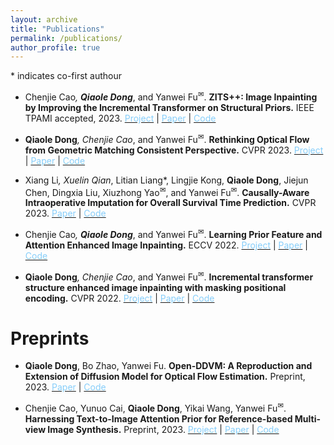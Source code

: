```yaml
---
layout: archive
title: "Publications"
permalink: /publications/
author_profile: true
---
```


<a>*</a> indicates co-first authour

- Chenjie Cao<a>*</a>, <b>Qiaole Dong<a>*</a></b>, and Yanwei Fu<sup><a title='Corresponding author'>✉</a></sup>. 
<b>ZITS++: Image Inpainting by Improving the Incremental Transformer on Structural Priors.</b> IEEE TPAMI accepted, 2023. [<span class="underline-on-hover" style="color:#87CEFA">Project</span>](https://ewrfcas.github.io/ZITS-PlusPlus/)
\| [<span class="underline-on-hover" style="color:#87CEFA">Paper</span>](https://arxiv.org/abs/2210.05950) 
\| [<span class="underline-on-hover" style="color:#87CEFA">Code</span>](https://github.com/ewrfcas/ZITS-PlusPlus)

- <b>Qiaole Dong<a>*</a></b>, Chenjie Cao<a>*</a>, and Yanwei Fu<sup><a title='Corresponding author'>✉</a></sup>. 
<b>Rethinking Optical Flow from Geometric Matching Consistent Perspective.</b> CVPR 2023. [<span class="underline-on-hover" style="color:#87CEFA">Project</span>](https://dqiaole.github.io/MatchFlow/)
\| [<span class="underline-on-hover" style="color:#87CEFA">Paper</span>](https://arxiv.org/abs/2303.08384)
\| [<span class="underline-on-hover" style="color:#87CEFA">Code</span>](https://github.com/DQiaole/MatchFlow)

- Xiang Li<a>*</a>, Xuelin Qian<a>*</a>, Litian Liang<a>*</a>, Lingjie Kong, <b>Qiaole Dong</b>, Jiejun Chen, Dingxia Liu, 
Xiuzhong Yao<sup><a title='Corresponding author'>✉</a></sup>, and Yanwei Fu<sup><a title='Corresponding author'>✉</a></sup>. 
<b>Causally-Aware Intraoperative Imputation for Overall Survival Time Prediction.</b> CVPR 2023. [<span class="underline-on-hover" style="color:#87CEFA">Paper</span>](https://openaccess.thecvf.com/content/CVPR2023/papers/Li_Causally-Aware_Intraoperative_Imputation_for_Overall_Survival_Time_Prediction_CVPR_2023_paper.pdf) 
\| [<span class="underline-on-hover" style="color:#87CEFA">Code</span>](https://github.com/ChrisXLi/CaDAG)

- Chenjie Cao<a>*</a>, <b>Qiaole Dong<a>*</a></b>, and Yanwei Fu<sup><a title='Corresponding author'>✉</a></sup>. 
<b>Learning Prior Feature and Attention Enhanced Image Inpainting.</b> ECCV 2022. [<span class="underline-on-hover" style="color:#87CEFA">Project</span>](https://ewrfcas.github.io/MAE-FAR/)
\| [<span class="underline-on-hover" style="color:#87CEFA">Paper</span>](https://arxiv.org/pdf/2208.01837.pdf)
\| [<span class="underline-on-hover" style="color:#87CEFA">Code</span>](https://github.com/ewrfcas/MAE-FAR)

- <b>Qiaole Dong<a>*</a></b>, Chenjie Cao<a>*</a>, and Yanwei Fu<sup><a title='Corresponding author'>✉</a></sup>. 
<b>Incremental transformer structure enhanced image inpainting with masking positional encoding.</b> CVPR 2022. [<span class="underline-on-hover" style="color:#87CEFA">Project</span>](https://dqiaole.github.io/ZITS_inpainting/)
\| [<span class="underline-on-hover" style="color:#87CEFA">Paper</span>](https://openaccess.thecvf.com/content/CVPR2022/papers/Dong_Incremental_Transformer_Structure_Enhanced_Image_Inpainting_With_Masking_Positional_Encoding_CVPR_2022_paper.pdf)
\| [<span class="underline-on-hover" style="color:#87CEFA">Code</span>](https://github.com/DQiaole/ZITS_inpainting)

# Preprints
- <b>Qiaole Dong</b>, Bo Zhao, Yanwei Fu. 
<b>Open-DDVM: A Reproduction and Extension of Diffusion Model for Optical Flow Estimation.</b> Preprint, 2023.
[<span class="underline-on-hover" style="color:#87CEFA">Paper</span>](https://arxiv.org/abs/2312.01746) \| [<span class="underline-on-hover" style="color:#87CEFA">Code</span>](https://github.com/DQiaole/FlowDiffusion_pytorch)

- Chenjie Cao, Yunuo Cai, <b>Qiaole Dong</b>, Yikai Wang, Yanwei Fu<sup><a title='Corresponding author'>✉</a></sup>. 
<b>Harnessing Text-to-Image Attention Prior for Reference-based Multi-view Image Synthesis.</b> Preprint, 2023. [<span class="underline-on-hover" style="color:#87CEFA">Project</span>](https://ewrfcas.github.io/ARCI/)
\| [<span class="underline-on-hover" style="color:#87CEFA">Paper</span>](https://arxiv.org/abs/2305.11577) \| [<span class="underline-on-hover" style="color:#87CEFA">Code</span>](https://github.com/ewrfcas/ARCI)
